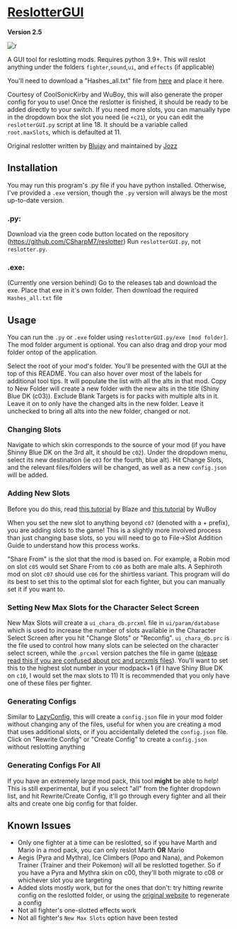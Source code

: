 # [ReslotterGUI](https://github.com/CSharpM7/reslotter)
**Version 2.5**

![r](https://i.imgur.com/NWFBCcQ.png)

A GUI tool for reslotting mods. Requires python 3.9+. This will reslot anything under the folders `fighter`,`sound`,`ui`, and `effects` (if applicable)

You'll need to download a "Hashes_all.txt" file from [here](https://github.com/ultimate-research/archive-hashes/blob/master/Hashes_all) and place it here.

Courtesy of CoolSonicKirby and WuBoy, this will also generate the proper config for you to use! Once the reslotter is finished, it should be ready to be added directly to your switch. If you need more slots, you can manually type in the dropdown box the slot you need (ie `+c21`), or you can edit the `reslotterGUI.py` script at line 18. It should be a variable called `root.maxSlots`, which is defaulted at 11.

Original reslotter written by [Blujay](https://github.com/blu-dev) and maintained by [Jozz](https://github.com/jozz024/ssbu-skin-reslotter)

## Installation

You may run this program's .py file if you have python installed. Otherwise, I've provided a `.exe` version, though the `.py` version will always be the most up-to-date version.

### .py: 
Download via the green code button located on the repository (https://github.com/CSharpM7/reslotter) Run `reslotterGUI.py`, not `reslotter.py`.
### .exe:
(Currently one version behind)
Go to the releases tab and download the exe. Place that exe in it's own folder. Then download the required `Hashes_all.txt` file

## Usage

You can run the `.py` or `.exe` folder using `reslotterGUI.py/exe [mod folder]`. The mod folder argument is optional. You can also drag and drop your mod folder ontop of the application.

Select the root of your mod's folder. You'll be presented with the GUI at the top of this README. You can also hover over most of the labels for additional tool tips. It will populate the list with all the alts in that mod. Copy to New Folder will create a new folder with the new alts in the title (Shiny Blue DK (c03)). Exclude Blank Targets is for packs with multiple alts in it. Leave it on to only have the changed alts in the new folder. Leave it unchecked to bring all alts into the new folder, changed or not. 

### Changing Slots
Navigate to which skin corresponds to the source of your mod (if you have Shinny Blue DK on the 3rd alt, it should be `c02`). Under the dropdown menu, select its new destination (ie `c03` for the fourth, blue alt).  Hit Change Slots, and the relevant files/folders will be changed, as well as a new `config.json` will be added.

### Adding New Slots
Before you do this, read [this tutorial](https://docs.google.com/document/d/15N_I2_sTfGjWhy7NiBnw6gW0t8mYeRfsXBAfYshhNR4/edit?usp=drivesdk) by Blaze and [this tutorial](https://docs.google.com/document/d/1JQHDcpozZYNbO2IAzgG7GrBWC5OJc1_xfXmMw55pGhM/edit?usp=drivesdk) by WuBoy

When you set the new slot to anything beyond `c07` (denoted with a + prefix), you are adding slots to the game! This is a slightly more involved process than just changing base slots, so you will need to go to File->Slot Addition Guide to understand how this process works. 

"Share From" is the slot that the mod is based on. For example, a Robin mod on slot `c05` would set Share From to `c00` as both are male alts. A Sephiroth mod on slot `c07` should use `c06` for the shirtless variant. This program will do its best to set this to the optimal slot for each fighter, but you can manually set it if you want to.

### Setting New Max Slots for the Character Select Screen
New Max Slots will create a `ui_chara_db.prcxml` file in `ui/param/database` which is used to increase the number of slots available in the Character Select Screen after you hit "Change Slots" or "Reconfig". `ui_chara_db.prc` is the file used to control how many slots can be selected on the character select screen, while the .`prcxml` version patches the file in game ([please read this if you are confused about prc and prcxmls files](https://github.com/Raytwo/ARCropolis/wiki/Param-Patching)). You'll want to set this to the highest slot number in your modpack+1 (if I have Shiny Blue DK on `c10`, I would set the max slots to 11) It is recommended that you only have one of these files per fighter.

### Generating Configs
Similar to [LazyConfig](https://github.com/CSharpM7/SharpSmashSuite/tree/main/LazyConfig), this will create a `config.json` file in your mod folder without changing any of the files, useful for when you are creating a mod that uses additional slots, or if you accidentally deleted the `config.json` file. Click on "Rewrite Config" or "Create Config" to create a `config.json` without reslotting anything

### Generating Configs For All
If you have an extremely large mod pack, this tool **might** be able to help! This is still experimental, but if you select "all" from the fighter dropdown list, and hit Rewrite/Create Config, it'll go through every fighter and all their alts and create one big config for that folder.

## Known Issues
- Only one fighter at a time can be reslotted, so if you have Marth and Mario in a mod pack, you can only reslot Marth **OR** Mario
 - Aegis (Pyra and Mythra), Ice Climbers (Popo and Nana), and Pokemon Trainer (Trainer and their Pokemon) will all be reslotted together. So if you have a Pyra and Mythra skin on c00, they'll both migrate to c08 or whichever slot you are targeting
- Added slots mostly work, but for the ones that don't: try hitting rewrite config on the reslotted folder, or using the [original website](https://coolsonickirby.com/arc/dir-info-with-files.html) to regenerate a config
- Not all fighter's one-slotted effects work
- Not all fighter's `New Max Slots` option have been tested

